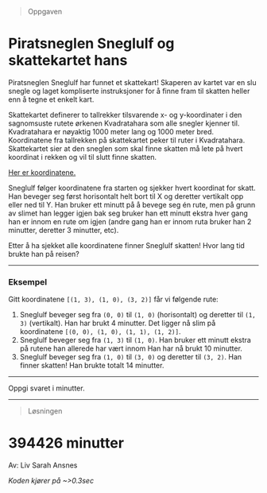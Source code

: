 > Oppgaven

# Piratsneglen Sneglulf og skattekartet hans

Piratsneglen Sneglulf har funnet et skattekart! Skaperen av kartet var en slu
snegle og laget kompliserte instruksjoner for å finne fram til skatten heller
enn å tegne et enkelt kart.

Skattekartet definerer to tallrekker tilsvarende x- og y-koordinater i den
sagnomsuste rutete ørkenen Kvadratahara som alle snegler kjenner til.
Kvadratahara er nøyaktig 1000 meter lang og 1000 meter bred.
Koordinatene fra tallrekken på skattekartet peker til ruter i Kvadratahara.
Skattekartet sier at den sneglen som skal finne skatten må lete på hvert
koordinat i rekken og vil til slutt finne skatten.

[Her er koordinatene.](https://knowit-julekalender.s3.eu-central-1.amazonaws.com/2019-luke4/coords.csv)

Sneglulf følger koordinatene fra starten og sjekker hvert koordinat for
skatt. Han beveger seg først horisontalt helt bort til X og deretter
vertikalt opp eller ned til Y. Han bruker ett minutt på å bevege seg én rute,
men på grunn av slimet han legger igjen bak seg bruker han ett minutt ekstra
hver gang han er innom en rute om igjen (andre gang han er innom ruta bruker
han 2 minutter, deretter 3 minutter, etc).

Etter å ha sjekket alle koordinatene finner Sneglulf skatten! Hvor lang tid
brukte han på reisen?

______

### Eksempel

Gitt koordinatene `[(1, 3), (1, 0), (3, 2)]` får vi følgende rute:
1. Sneglulf beveger seg fra `(0, 0)` til `(1, 0)` (horisontalt) og deretter
   til `(1, 3)` (vertikalt). Han har brukt 4 minutter. Det ligger nå slim på
   koordinatene `[(0, 0), (1, 0), (1, 1), (1, 2)]`.
2. Sneglulf beveger seg fra `(1, 3)` til `(1, 0)`. Han bruker ett minutt
   ekstra på rutene han allerede har vært innom Han har nå brukt 10 minutter.
3. Sneglulf beveger seg fra `(1, 0)` til `(3, 0)` og deretter til `(3, 2)`.
   Han finner skatten! Han brukte totalt 14 minutter.

______

Oppgi svaret i minutter.

---

> Løsningen

# 394426 minutter

Av: Liv Sarah Ansnes

*Koden kjører på ~>0.3sec*